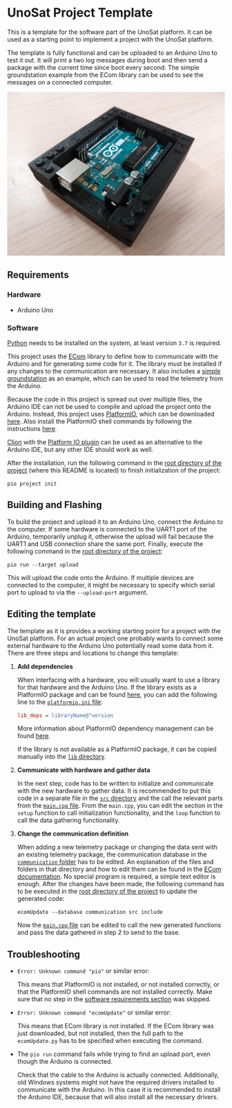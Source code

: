 # UnoSat Project Template

This is a template for the software part of the UnoSat platform.
It can be used as a starting point to implement a project with the UnoSat platform.

The template is fully functional and can be uploaded to an Arduino Uno to test it out.
It will print a two log messages during boot and then send a package with the current time since boot every second.
The simple groundstation example from the ECom library can be used to see the messages on a connected computer.

![Arduino Uno in UnoSat Lego template](images/Template.jpg)

## Requirements

### Hardware

* Arduino Uno

### Software

[Python](https://www.python.org) needs to be installed on the system, at least version `3.7` is required.

This project uses the [ECom](https://gitlab.com/team-aster/software/ecom) library
to define how to communicate with the Arduino and for generating some code for it.
The library must be installed if any changes to the communication are necessary. It also includes a
[simple groundstation](https://gitlab.com/team-aster/software/ecom/-/tree/main/examples/simpleGroundstation)
as an example, which can be used to read the telemetry from the Arduino.

Because the code in this project is spread out over multiple files,
the Arduino IDE can not be used to compile and upload the project onto the Arduino.
Instead, this project uses [PlatformIO](https://docs.platformio.org),
which can be downloaded [here](https://docs.platformio.org/en/latest/core/installation/index.html).
Also install the PlatformIO shell commands by following the instructions
[here](https://docs.platformio.org/en/latest/core/installation/shell-commands.html).

[Clion](https://www.jetbrains.com/clion) with the
[Platform IO plugin](https://www.jetbrains.com/help/clion/platformio.html#install-plugin) can be used as an
alternative to the Arduino IDE, but any other IDE should work as well.

After the installation, run the following command in the [root directory of the project](.)
(where this README is located) to finish initialization of the project:

```shell
pio project init
```

## Building and Flashing

To build the project and upload it to an Arduino Uno, connect the Arduino to the computer.
If some hardware is connected to the UART1 port of the Arduino, temporarily unplug it,
otherwise the upload will fail because the UART1 and USB connection share the same port.
Finally, execute the following command in the [root directory of the project](.):

```shell
pio run --target upload
```

This will upload the code onto the Arduino.
If multiple devices are connected to the computer, it might be necessary to specify
which serial port to upload to via the `--upload-port` argument.

## Editing the template

The template as it is provides a working starting point for a project with the UnoSat platform.
For an actual project one probably wants to connect some external hardware to the Arduino Uno
potentially read some data from it. There are three steps and locations to change this template:

1. **Add dependencies**

   When interfacing with a hardware, you will usually want to use a library for that hardware
   and the Arduino Uno. If the library exists as a PlatformIO package and can be found
   [here](https://registry.platformio.org), you can add the following line
   to the [`platformio.ini` file](platformio.ini):
   ```ini
   lib_deps = libraryName@^version
   ```
   More information about PlatformIO dependency management can be found
   [here](https://docs.platformio.org/en/latest/librarymanager/dependencies.html).

   If the library is not available as a PlatformIO package, it can be copied manually into the [`lib` directory](lib).

2. **Communicate with hardware and gather data**

   In the next step, code has to be written to initialize and communicate with the new hardware to gather data.
   It is recommended to put this code in a separate file in the [`src` directory](src) and the call the relevant parts
   from the [`main.cpp` file](src/main.cpp). From the `main.cpp`, you can edit the section in the `setup` function
   to call initialization functionality, and the `loop` function to call the data gathering functionality.

3. **Change the communication definition**

   When adding a new telemetry package or changing the data sent with an existing telemetry package,
   the communication database in the [`communication` folder](communication) has to be edited.
   An explanation of the files and folders in that directory and how to edit them can be found in the
   [ECom documentation](https://ecom.readthedocs.io/en/latest/database/README.html).
   No special program is required, a simple text editor is enough. After the changes have been made,
   the following command has to be executed in the [root directory of the project](.) to update the generated code:
   ```shell
   ecomUpdate --database communication src include
   ```
   Now the [`main.cpp` file](src/main.cpp) can be edited to call the new generated functions and pass the data
   gathered in step 2 to send to the base.

## Troubleshooting

* `Error: Unknown command "pio"` or similar error:

  This means that PlatformIO is not installed, or not installed correctly,
  or that the PlatformIO shell commands are not installed correctly.
  Make sure that no step in the [software requirements section](#software) was skipped.

* `Error: Unknown command "ecomUpdate"` or similar error:

  This means that ECom library is not installed. If the ECom library was just downloaded,
  but not installed, then the full path to the `ecomUpdate.py` has to be specified when executing the command.

* The `pio run` command fails while trying to find an upload port, even though the Arduino is connected.

  Check that the cable to the Arduino is actually connected.
  Additionally, old Windows systems might not have the required drivers installed to communicate with the Arduino.
  In this case it is recommended to install the Arduino IDE, because that will also install all the necessary drivers.
